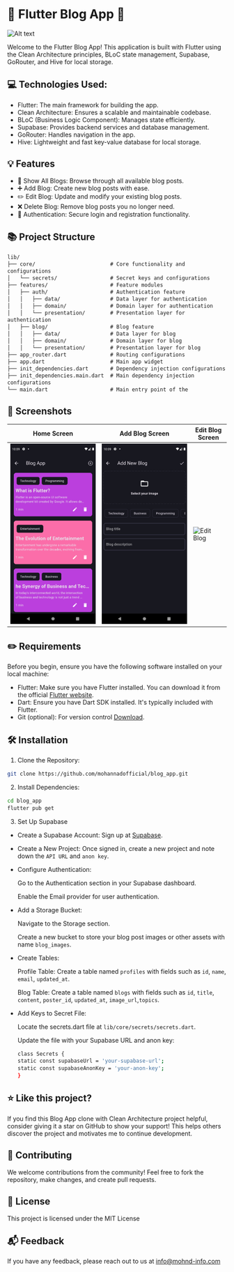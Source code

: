 # 📃 Flutter Blog App 🚀

![Alt text](assets/banner.svg)

Welcome to the Flutter Blog App! This application is built with Flutter using the Clean Architecture principles, BLoC state management, Supabase, GoRouter, and Hive for local storage.

## 💻 Technologies Used:

- Flutter: The main framework for building the app.
- Clean Architecture: Ensures a scalable and maintainable codebase.
- BLoC (Business Logic Component): Manages state efficiently.
- Supabase: Provides backend services and database management.
- GoRouter: Handles navigation in the app.
- Hive: Lightweight and fast key-value database for local storage.

## 💡 Features

- 📝 Show All Blogs: Browse through all available blog posts.
- ➕ Add Blog: Create new blog posts with ease.
- ✏️ Edit Blog: Update and modify your existing blog posts.
- ❌ Delete Blog: Remove blog posts you no longer need.
- 🔐 Authentication: Secure login and registration functionality.

## 📚 Project Structure

```plaintext
lib/
├── core/                        # Core functionality and configurations
│   └── secrets/                 # Secret keys and configurations
├── features/                    # Feature modules
│   ├── auth/                    # Authentication feature
│   │   ├── data/                # Data layer for authentication
│   │   ├── domain/              # Domain layer for authentication
│   │   └── presentation/        # Presentation layer for authentication
│   ├── blog/                    # Blog feature
│   │   ├── data/                # Data layer for blog
│   │   ├── domain/              # Domain layer for blog
│   │   └── presentation/        # Presentation layer for blog
├── app_router.dart              # Routing configurations
├── app.dart                     # Main app widget
├── init_dependencies.dart       # Dependency injection configurations
├── init_dependencies.main.dart  # Main dependency injection configurations
└── main.dart                    # Main entry point of the
```

## 📸 Screenshots

| Home Screen                            | Add Blog Screen                  | Edit Blog Screen                   |
| -------------------------------------- | -------------------------------- | ---------------------------------- |
| ![Home Screen](assets/home-screen.png) | ![Add Blog](assets/add-blog.png) | ![Edit Blog](assets/edit-blog.svg) |

## ✏️ Requirements

Before you begin, ensure you have the following software installed on your local machine:

- Flutter: Make sure you have Flutter installed. You can download it from the official [Flutter website](https://flutter.dev/).
- Dart: Ensure you have Dart SDK installed. It's typically included with Flutter.
- Git (optional): For version control [Download](https://git-scm.com/downloads).

## 🛠️ Installation

1. Clone the Repository:

```bash
git clone https://github.com/mohannadofficial/blog_app.git
```

2. Install Dependencies:

```bash
cd blog_app
flutter pub get
```

3. Set Up Supabase

- Create a Supabase Account: Sign up at [Supabase](https://supabase.io/).
- Create a New Project: Once signed in, create a new project and note down the `API URL` and `anon key`.
- Configure Authentication:

  Go to the Authentication section in your Supabase dashboard.

  Enable the Email provider for user authentication.

- Add a Storage Bucket:

  Navigate to the Storage section.

  Create a new bucket to store your blog post images or other assets with name `blog_images`.

- Create Tables:

  Profile Table: Create a table named `profiles` with fields such as `id`, `name`, `email`, `updated_at`.

  Blog Table: Create a table named `blogs` with fields such as `id`, `title`, `content`, `poster_id`, `updated_at`, `image_url`,`topics`.

- Add Keys to Secret File:

  Locate the secrets.dart file at `lib/core/secrets/secrets.dart`.

  Update the file with your Supabase URL and anon key:

  ```bash
  class Secrets {
  static const supabaseUrl = 'your-supabase-url';
  static const supabaseAnonKey = 'your-anon-key';
  }
  ```

## ⭐ Like this project?

If you find this Blog App clone with Clean Architecture project helpful, consider giving it a star on GitHub to show your support! This helps others discover the project and motivates me to continue development.

## 🙌 Contributing

We welcome contributions from the community! Feel free to fork the repository, make changes, and create pull requests.

## 🔰 License

This project is licensed under the MIT License

## 📬 Feedback

If you have any feedback, please reach out to us at info@mohnd-info.com
